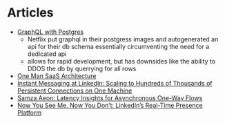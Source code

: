 # Articles

- [GraphQL with Postgres](https://netflixtechblog.com/beyond-rest-1b76f7c20ef6)
  - Netflix put graphql in their postgress images and autogenerated an api for their db schema essentially circumventing the need for a dedicated api
  - allows for rapid development, but has downsides like the ability to DDOS the db by querrying for all rows
- [One Man SaaS Architecture](https://anthonynsimon.com/blog/one-man-saas-architecture/)
- [Instant Messaging at LinkedIn: Scaling to Hundreds of Thousands of Persistent Connections on One Machine](https://engineering.linkedin.com/blog/2016/10/instant-messaging-at-linkedin--scaling-to-hundreds-of-thousands-)
- [Samza Aeon: Latency Insights for Asynchronous One-Way Flows](https://engineering.linkedin.com/blog/2018/04/samza-aeon--latency-insights-for-asynchronous-one-way-flows)
- [Now You See Me, Now You Don’t: LinkedIn’s Real-Time Presence Platform](https://engineering.linkedin.com/blog/2018/01/now-you-see-me--now-you-dont--linkedins-real-time-presence-platf)
